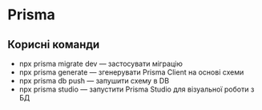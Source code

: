 # Prisma

## Корисні команди

-   npx prisma migrate dev — застосувати міграцію
-   npx prisma generate — згенерувати Prisma Client на основі схеми
-   npx prisma db push — запушити схему в DB
-   npx prisma studio — запустити Prisma Studio для візуальної роботи з БД
